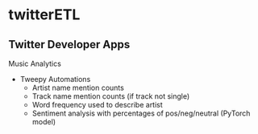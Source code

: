 # twitterETL
Twitter Developer Apps
---
Music Analytics
 - Tweepy Automations
   - Artist name mention counts
   - Track name mention counts (if track not single)
   - Word frequency used to describe artist
   - Sentiment analysis with percentages of pos/neg/neutral (PyTorch model)
  
